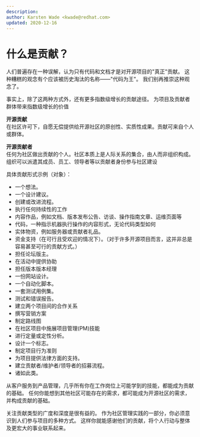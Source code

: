 ```yaml
---
description:
author: Karsten Wade <kwade@redhat.com>
updated: 2020-12-16
---
```


# 什么是贡献？

人们普遍存在一种误解，认为只有代码和文档才是对开源项目的"真正"贡献。
这种糟糕的观念有个应该被历史淘汰的名称——"代码为王"。
我们别再推崇这种观念了。

事实上，除了这两种方式外，还有更多指数级增长的贡献途径。
为项目及贡献者群体带来指数级增长的价值

**开源贡献**  
在社区许可下，自愿无偿提供给开源社区的原创性、实质性成果。贡献可来自个人或群体。

**开源贡献者**  
任何为社区做出贡献的个人。社区本质上是人际关系的集合，由人而非组织构成。组织可以派遣其成员、员工、领导者等以贡献者身份参与社区建设

具体贡献形式示例（对象）：

* 一个想法。
* 一个设计建议。
* 创建或改进流程。
* 执行任何持续性的工作
* 内容作品，例如文档、版本发布公告、访谈、操作指南文章、运维页面等
* 代码，一种指示机器执行操作的内容形式，无论代码类型如何
* 实体物资，例如服务器或贡献者礼品。
* 资金支持（在可行且受欢迎的情况下）。（对于许多开源项目而言，这并非总是容易甚至可行的贡献方式。）
* 担任论坛版主。
* 在活动中提供协助
* 担任版本版本经理
* 一份网站设计。
* 一个自动化脚本。
* 一套测试用例集。
* 测试和错误报告。
* 建立两个项目间的合作关系
* 撰写营销方案
* 制定路线图
* 在社区项目中施展项目管理(PM)技能
* 进行定量或定性分析。
* 设计一个标志。
* 制定项目行为准则
* 为项目提供法律方面的支持。
* 建立贡献者/维护者/领导者的招募流程。
* 诸如此类。

从客户服务到产品管理，几乎所有你在工作岗位上可能学到的技能，都能成为贡献的基础。
任何你能想到其他社区可能存在的需求，都可能成为开源社区的需求，并构成贡献的基础。

关注贡献类型的广度和深度是很有益的。
作为社区管理实践的一部分，你必须意识到人们参与项目的多种方式。
这样你就能感谢他们的贡献，将个人行动与整体及更宏大的事业联系起来。

